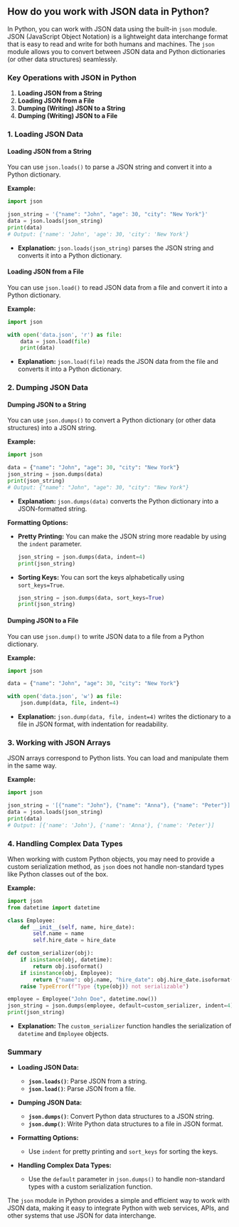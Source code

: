 ## How do you work with JSON data in Python?


In Python, you can work with JSON data using the built-in `json` module. JSON (JavaScript Object Notation) is a lightweight data interchange format that is easy to read and write for both humans and machines. The `json` module allows you to convert between JSON data and Python dictionaries (or other data structures) seamlessly.

### Key Operations with JSON in Python

1. **Loading JSON from a String**
2. **Loading JSON from a File**
3. **Dumping (Writing) JSON to a String**
4. **Dumping (Writing) JSON to a File**

### 1. **Loading JSON Data**

#### **Loading JSON from a String**

You can use `json.loads()` to parse a JSON string and convert it into a Python dictionary.

**Example:**
```python
import json

json_string = '{"name": "John", "age": 30, "city": "New York"}'
data = json.loads(json_string)
print(data)
# Output: {'name': 'John', 'age': 30, 'city': 'New York'}
```

- **Explanation:** `json.loads(json_string)` parses the JSON string and converts it into a Python dictionary.

#### **Loading JSON from a File**

You can use `json.load()` to read JSON data from a file and convert it into a Python dictionary.

**Example:**
```python
import json

with open('data.json', 'r') as file:
    data = json.load(file)
    print(data)
```

- **Explanation:** `json.load(file)` reads the JSON data from the file and converts it into a Python dictionary.

### 2. **Dumping JSON Data**

#### **Dumping JSON to a String**

You can use `json.dumps()` to convert a Python dictionary (or other data structures) into a JSON string.

**Example:**
```python
import json

data = {"name": "John", "age": 30, "city": "New York"}
json_string = json.dumps(data)
print(json_string)
# Output: {"name": "John", "age": 30, "city": "New York"}
```

- **Explanation:** `json.dumps(data)` converts the Python dictionary into a JSON-formatted string.

**Formatting Options:**
- **Pretty Printing:** You can make the JSON string more readable by using the `indent` parameter.
  ```python
  json_string = json.dumps(data, indent=4)
  print(json_string)
  ```
- **Sorting Keys:** You can sort the keys alphabetically using `sort_keys=True`.
  ```python
  json_string = json.dumps(data, sort_keys=True)
  print(json_string)
  ```

#### **Dumping JSON to a File**

You can use `json.dump()` to write JSON data to a file from a Python dictionary.

**Example:**
```python
import json

data = {"name": "John", "age": 30, "city": "New York"}

with open('data.json', 'w') as file:
    json.dump(data, file, indent=4)
```

- **Explanation:** `json.dump(data, file, indent=4)` writes the dictionary to a file in JSON format, with indentation for readability.

### 3. **Working with JSON Arrays**

JSON arrays correspond to Python lists. You can load and manipulate them in the same way.

**Example:**
```python
import json

json_string = '[{"name": "John"}, {"name": "Anna"}, {"name": "Peter"}]'
data = json.loads(json_string)
print(data)
# Output: [{'name': 'John'}, {'name': 'Anna'}, {'name': 'Peter'}]
```

### 4. **Handling Complex Data Types**

When working with custom Python objects, you may need to provide a custom serialization method, as `json` does not handle non-standard types like Python classes out of the box.

**Example:**
```python
import json
from datetime import datetime

class Employee:
    def __init__(self, name, hire_date):
        self.name = name
        self.hire_date = hire_date

def custom_serializer(obj):
    if isinstance(obj, datetime):
        return obj.isoformat()
    if isinstance(obj, Employee):
        return {"name": obj.name, "hire_date": obj.hire_date.isoformat()}
    raise TypeError(f"Type {type(obj)} not serializable")

employee = Employee("John Doe", datetime.now())
json_string = json.dumps(employee, default=custom_serializer, indent=4)
print(json_string)
```

- **Explanation:** The `custom_serializer` function handles the serialization of `datetime` and `Employee` objects.

### Summary

- **Loading JSON Data:**
  - **`json.loads()`**: Parse JSON from a string.
  - **`json.load()`**: Parse JSON from a file.

- **Dumping JSON Data:**
  - **`json.dumps()`**: Convert Python data structures to a JSON string.
  - **`json.dump()`**: Write Python data structures to a file in JSON format.

- **Formatting Options:**
  - Use `indent` for pretty printing and `sort_keys` for sorting the keys.

- **Handling Complex Data Types:**
  - Use the `default` parameter in `json.dumps()` to handle non-standard types with a custom serialization function.

The `json` module in Python provides a simple and efficient way to work with JSON data, making it easy to integrate Python with web services, APIs, and other systems that use JSON for data interchange.